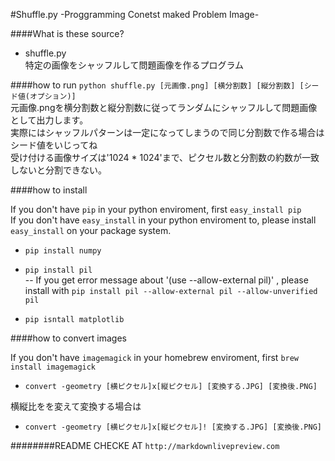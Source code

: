#Shuffle.py -Proggramming Conetst maked Problem Image-

####What is these source?
- shuffle.py  
特定の画像をシャッフルして問題画像を作るプログラム

####how to run
` python shuffle.py [元画像.png] [横分割数] [縦分割数] [シード値(オプション)] `  
元画像.pngを横分割数と縦分割数に従ってランダムにシャッフルして問題画像として出力します。  
実際にはシャッフルパターンは一定になってしまうので同じ分割数で作る場合はシード値をいじってね  
受け付ける画像サイズは'1024 * 1024'まで、ピクセル数と分割数の約数が一致しないと分割できない。  



####how to install

If you don't have `pip` in your python enviroment, first `easy_install pip`  
If you don't have `easy_install` in your python enviroment to, please install `easy_install` on your package system.

- ` pip install numpy `

- ` pip install pil `  
-- If you get error message about '(use --allow-external pil)' , please install with ` pip install pil --allow-external pil --allow-unverified pil `


- ` pip isntall matplotlib `

####how to convert images

If you don't have ` imagemagick ` in your homebrew enviroment, first `brew install imagemagick`  

- `convert -geometry [横ピクセル]x[縦ピクセル] [変換する.JPG] [変換後.PNG]`  
  
横縦比をを変えて変換する場合は  

- `convert -geometry [横ピクセル]x[縦ピクセル]! [変換する.JPG] [変換後.PNG]`


########README CHECKE AT `http://markdownlivepreview.com`